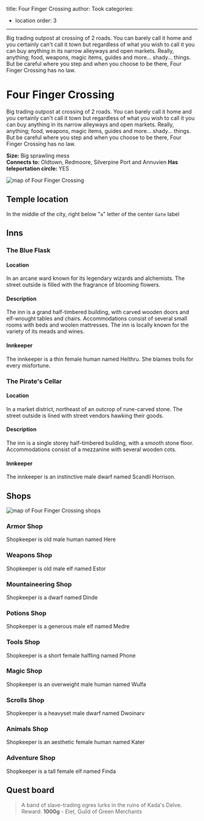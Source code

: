 title: Four Finger Crossing
author: Took
categories:
- location
order: 3
---

Big trading outpost at crossing of 2 roads. You can barely call it home and you certainly can't call it town but regardless of what you wish to call it you can buy anything in its narrow alleyways and open markets. Really, anything; food, weapons, magic items, guides and more... shady... things. But be careful where you step and when you choose to be there, Four Finger Crossing has no law.

<!-- more -->

# Four Finger Crossing

Big trading outpost at crossing of 2 roads. You can barely call it home and you certainly can't call it town but regardless of what you wish to call it you can buy anything in its narrow alleyways and open markets. Really, anything; food, weapons, magic items, guides and more... shady... things. But be careful where you step and when you choose to be there, Four Finger Crossing has no law.

**Size:** Big sprawling mess  
**Connects to:** Oldtown, Redmoore, Silverpine Port and Annuvien
**Has teleportation circle:** YES

<img class="img-center" src="four_finger_crossing.svg" alt="map of Four Finger Crossing">

## Temple location

In the middle of the city, right below "`a`" letter of the center `Gate` label

## Inns

### The Blue Flask

#### Location	
In an arcane ward known for its legendary wizards and alchemists. The street outside is filled with the fragrance of blooming flowers.

#### Description	
The inn is a grand half-timbered building, with carved wooden doors and elf-wrought tables and chairs. Accommodations consist of several small rooms with beds and woolen mattresses. The inn is locally known for the variety of its meads and wines.

#### Innkeeper	
The innkeeper is a thin female human named Helthru. She blames trolls for every misfortune.

### The Pirate's Cellar

#### Location	
In a market district, northeast of an outcrop of rune-carved stone. The street outside is lined with street vendors hawking their goods.

#### Description	
The inn is a single storey half-timbered building, with a smooth stone floor. Accommodations consist of a mezzanine with several wooden cots.

#### Innkeeper	
The innkeeper is an instinctive male dwarf named Scandli Horrison.

## Shops

<img class="img-center" src="ffc_merchants.png" alt="map of Four Finger Crossing shops"/>

### Armor Shop
Shopkeeper is old male human named Here

### Weapons Shop
Shopkeeper is old male elf named Estor

### Mountaineering Shop
Shopkeeper is a dwarf named Dinde

### Potions Shop
Shopkeeper is a generous male elf named Medre

### Tools Shop
Shopkeeper is a short female halfling named Phone

### Magic Shop
Shopkeeper is an overweight male human named Wulfa

### Scrolls Shop
Shopkeeper is a heavyset male dwarf named Dwoinarv

### Animals Shop
Shopkeeper is an aesthetic female human named Kater

### Adventure Shop
Shopkeeper is a tall female elf named Finda


## Quest board

> A band of slave-trading ogres lurks in the ruins of Kada's Delve.
> Reward: **1000g**
> \- Elet, Guild of Green Merchants